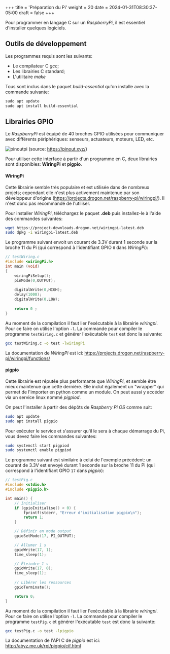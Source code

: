 +++
title = 'Préparation du Pi'
weight = 20
date = 2024-01-31T08:30:37-05:00
draft = false
+++

Pour programmer en langage C sur un _RaspberryPi_, il est essentiel d'installer quelques logiciels.

## Outils de développement
Les programmes requis sont les suivants:
+ Le compilateur C _gcc_;
+ Les librairies C standard;
+ L'utilitaire _make_

Tous sont inclus dans le paquet _build-essential_ qu'on installe avec la commande suivante:
```c
sudo apt update
sudo apt install build-essential
```

## Librairies GPIO
Le _RaspberryPi_ est équipé de 40 broches GPIO utilisées pour communiquer avec différents périphériques: senseurs, actuateurs, moteurs, LED, etc.

![pinoutpi](/420-410/images/pinoutpi.png?height=300px)
(source: https://pinout.xyz/)

Pour utiliser cette interface à partir d'un programme en C, deux librairies sont disponibles: **WiringPi** et **pigpio**. 

#### WiringPi
Cette librairie semble très populaire et est utilisée dans de nombreux projets; cependant elle n'est plus activement maintenue par son développeur d'origine (https://projects.drogon.net/raspberry-pi/wiringpi/). Il n'est donc pas recommandé de l'utiliser.

Pour installer _WiringPi_, téléchargez le paquet **.deb** puis installez-le à l'aide des commandes suivantes:
```bash
wget https://project-downloads.drogon.net/wiringpi-latest.deb
sudo dpkg -i wiringpi-latest.deb
```

Le programme suivant envoit un courant de 3.3V durant 1 seconde sur la broche 11 du Pi (qui correspond à l'identifiant GPIO `0` dans _WiringPi_):

```c
// testWiring.c
#include <wiringPi.h>
int main (void) 
{
    wiringPiSetup();
    pinMode(0,OUTPUT);
    
    digitalWrite(0,HIGH);
    delay(1000);
    digitalWrite(0,LOW);
    
    return 0 ;
}
```

Au moment de la compilation il faut lier l'exécutable à la librairie _wiringpi_. Pour ce faire on utilise  l'option `-l`. La commande pour compiler le programme `testWiring.c` et générer l'exécutable `test` est donc la suivante:
```bash
gcc testWiring.c -o test -lwiringPi
```
La documentation de _WiringPi_ est ici: https://projects.drogon.net/raspberry-pi/wiringpi/functions/

#### pigpio
Cette librairie est réputée plus performante que _WiringPi_, et semble être mieux maintenue que cette dernière. Elle inclut également un "wrapper" qui permet de l'importer en python comme un module. On peut aussi y accéder via un service linux nommé _pigpiod_.

On peut l'installer à partir des dépôts de _Raspberry Pi OS_ comme suit:
```bash
sudo apt update
sudo apt install pigpio
```

Pour exécuter le service et s'assurer qu'il le sera à chaque démarrage du Pi, vous devez faire les commandes suivantes:
```bash
sudo systemctl start pigpiod
sudo systemctl enable pigpiod
```

Le programme suivant est similaire à celui de l'exemple précédent: un courant de 3.3V  est envoyé durant 1 seconde sur la broche 11 du Pi (qui correspond à l'identifiant GPIO `17` dans _pigpio_):

```c
// testPig.c
#include <stdio.h>
#include <pigpio.h>

int main() {
    // Initialiser
    if (gpioInitialise() < 0) {
        fprintf(stderr, "Erreur d'initialisation pigpio\n");
        return 1;
    }

    // Définir en mode output
    gpioSetMode(17, PI_OUTPUT);

    // Allumer 1 s
    gpioWrite(17, 1);
    time_sleep(1);  

    // Éteindre 1 s
    gpioWrite(17, 0);
    time_sleep(1);  
    
    // Libérer les ressources
    gpioTerminate();

    return 0;
}
```

Au moment de la compilation il faut lier l'exécutable à la librairie _wiringpi_. Pour ce faire on utilise  l'option `-l`. La commande pour compiler le programme `testPig.c` et générer l'exécutable `test` est donc la suivante:
```bash
gcc testPig.c -o test -lpigpio
```
La documentation de l'API C de _pigpio_ est ici: http://abyz.me.uk/rpi/pigpio/cif.html



